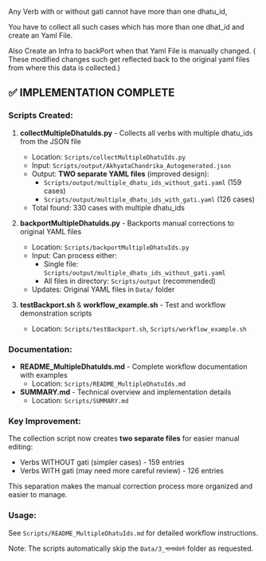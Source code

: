 Any Verb with or without gati cannot have more than one dhatu_id,

You have to collect all such cases which has more than one dhat_id and create an Yaml File.

Also Create an Infra to backPort when that Yaml File is manually changed. ( These modified changes such get reflected back to the original yaml files from where this data is collected.)

## ✅ IMPLEMENTATION COMPLETE

### Scripts Created:

1. **collectMultipleDhatuIds.py** - Collects all verbs with multiple dhatu_ids from the JSON file
   - Location: `Scripts/collectMultipleDhatuIds.py`
   - Input: `Scripts/output/AkhyataChandrika_Autogenerated.json`
   - Output: **TWO separate YAML files** (improved design):
     - `Scripts/output/multiple_dhatu_ids_without_gati.yaml` (159 cases)
     - `Scripts/output/multiple_dhatu_ids_with_gati.yaml` (126 cases)
   - Total found: 330 cases with multiple dhatu_ids

2. **backportMultipleDhatuIds.py** - Backports manual corrections to original YAML files
   - Location: `Scripts/backportMultipleDhatuIds.py`
   - Input: Can process either:
     - Single file: `Scripts/output/multiple_dhatu_ids_without_gati.yaml`
     - All files in directory: `Scripts/output` (recommended)
   - Updates: Original YAML files in `Data/` folder

3. **testBackport.sh** & **workflow_example.sh** - Test and workflow demonstration scripts
   - Location: `Scripts/testBackport.sh`, `Scripts/workflow_example.sh`

### Documentation:
- **README_MultipleDhatuIds.md** - Complete workflow documentation with examples
  - Location: `Scripts/README_MultipleDhatuIds.md`
- **SUMMARY.md** - Technical overview and implementation details
  - Location: `Scripts/SUMMARY.md`

### Key Improvement:
The collection script now creates **two separate files** for easier manual editing:
- Verbs WITHOUT gati (simpler cases) - 159 entries
- Verbs WITH gati (may need more careful review) - 126 entries

This separation makes the manual correction process more organized and easier to manage.

### Usage:
See `Scripts/README_MultipleDhatuIds.md` for detailed workflow instructions.

Note: The scripts automatically skip the `Data/3_नानार्थवर्गः` folder as requested.